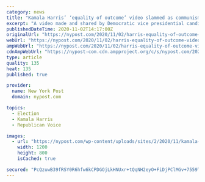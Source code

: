 ```yaml
---
category: news
title: "Kamala Harris’ ‘equality of outcome’ video slammed as communism pitch"
excerpt: "A video made and shared by Democratic vice presidential candidate Kamala Harris is causing a stir on Twitter — for arguing in favor of the communist principle of equality of outcome. The"
publishedDateTime: 2020-11-02T14:17:00Z
originalUrl: "https://nypost.com/2020/11/02/harris-equality-of-outcome-video-slammed-as-communism-pitch/"
webUrl: "https://nypost.com/2020/11/02/harris-equality-of-outcome-video-slammed-as-communism-pitch/"
ampWebUrl: "https://nypost.com/2020/11/02/harris-equality-of-outcome-video-slammed-as-communism-pitch/amp/"
cdnAmpWebUrl: "https://nypost-com.cdn.ampproject.org/c/s/nypost.com/2020/11/02/harris-equality-of-outcome-video-slammed-as-communism-pitch/amp/"
type: article
quality: 135
heat: 135
published: true

provider:
  name: New York Post
  domain: nypost.com

topics:
  - Election
  - Kamala Harris
  - Republican Voice

images:
  - url: "https://nypost.com/wp-content/uploads/sites/2/2020/11/kamala-harris-communist-pitch.jpg?quality=90&strip=all&w=1200"
    width: 1200
    height: 800
    isCached: true

secured: "PcQzuwB39fRSY0R6hfw6kCPDGOjLkHNUxr+tQqNH2eyO+FiDjPClMGv+7559T08hhSbziEWfAwIJ1HH38niFoumihYUlb6Nb+HoXzrdb0Ve0PFSDUGwAhzyW6KdL/37wqTr5OPMNiBbbrnxRmpC5IT5gJdeY9pn86lUPP6ISQGMg1ko45NlFceC0IRnPyfTDk0szZEISGZi+d97EMyG3wB3yMh17TSNM5IQlILi1cbOh/Cul/J80C5OrscRViSlNgUFIbFjf31EZJZttZXzK8lENQv1JeKVGHkGzFbjHJTN88dXZX0/XniRgnwH6Fd+JR8a3iPPGYjsJuig3lEzEy1dOQxDqpMx9QZoVqeNyROI=;J9LQ+R0bGRQ0F//YCJ9M2g=="
---
```



